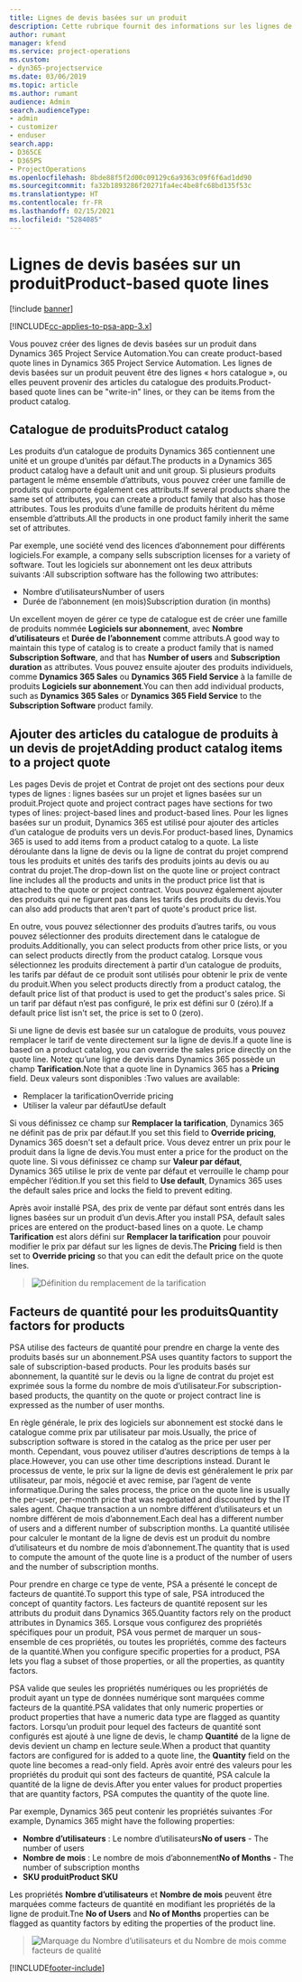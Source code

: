 ```yaml
---
title: Lignes de devis basées sur un produit
description: Cette rubrique fournit des informations sur les lignes de devis basées sur un produit.
author: rumant
manager: kfend
ms.service: project-operations
ms.custom:
- dyn365-projectservice
ms.date: 03/06/2019
ms.topic: article
ms.author: rumant
audience: Admin
search.audienceType:
- admin
- customizer
- enduser
search.app:
- D365CE
- D365PS
- ProjectOperations
ms.openlocfilehash: 8bde88f5f2d00c09129c6a9363c09f6f6ad1dd90
ms.sourcegitcommit: fa32b1893286f20271fa4ec4be8fc68bd135f53c
ms.translationtype: HT
ms.contentlocale: fr-FR
ms.lasthandoff: 02/15/2021
ms.locfileid: "5284085"
---
```

# <a name="product-based-quote-lines"></a><span data-ttu-id="c4d5d-103">Lignes de devis basées sur un produit</span><span class="sxs-lookup"><span data-stu-id="c4d5d-103">Product-based quote lines</span></span>

[!include [banner](../includes/psa-now-project-operations.md)]

[!INCLUDE[cc-applies-to-psa-app-3.x](../includes/cc-applies-to-psa-app-3x.md)]


<span data-ttu-id="c4d5d-104">Vous pouvez créer des lignes de devis basées sur un produit dans Dynamics 365 Project Service Automation.</span><span class="sxs-lookup"><span data-stu-id="c4d5d-104">You can create product-based quote lines in Dynamics 365 Project Service Automation.</span></span> <span data-ttu-id="c4d5d-105">Les lignes de devis basées sur un produit peuvent être des lignes « hors catalogue », ou elles peuvent provenir des articles du catalogue des produits.</span><span class="sxs-lookup"><span data-stu-id="c4d5d-105">Product-based quote lines can be "write-in" lines, or they can be items from the product catalog.</span></span>

## <a name="product-catalog"></a><span data-ttu-id="c4d5d-106">Catalogue de produits</span><span class="sxs-lookup"><span data-stu-id="c4d5d-106">Product catalog</span></span>

<span data-ttu-id="c4d5d-107">Les produits d’un catalogue de produits Dynamics 365 contiennent une unité et un groupe d’unités par défaut.</span><span class="sxs-lookup"><span data-stu-id="c4d5d-107">The products in a Dynamics 365 product catalog have a default unit and unit group.</span></span> <span data-ttu-id="c4d5d-108">Si plusieurs produits partagent le même ensemble d’attributs, vous pouvez créer une famille de produits qui comporte également ces attributs.</span><span class="sxs-lookup"><span data-stu-id="c4d5d-108">If several products share the same set of attributes, you can create a product family that also has those attributes.</span></span> <span data-ttu-id="c4d5d-109">Tous les produits d’une famille de produits héritent du même ensemble d’attributs.</span><span class="sxs-lookup"><span data-stu-id="c4d5d-109">All the products in one product family inherit the same set of attributes.</span></span>

<span data-ttu-id="c4d5d-110">Par exemple, une société vend des licences d’abonnement pour différents logiciels.</span><span class="sxs-lookup"><span data-stu-id="c4d5d-110">For example, a company sells subscription licenses for a variety of software.</span></span> <span data-ttu-id="c4d5d-111">Tout les logiciels sur abonnement ont les deux attributs suivants :</span><span class="sxs-lookup"><span data-stu-id="c4d5d-111">All subscription software has the following two attributes:</span></span>

- <span data-ttu-id="c4d5d-112">Nombre d’utilisateurs</span><span class="sxs-lookup"><span data-stu-id="c4d5d-112">Number of users</span></span> 
- <span data-ttu-id="c4d5d-113">Durée de l’abonnement (en mois)</span><span class="sxs-lookup"><span data-stu-id="c4d5d-113">Subscription duration (in months)</span></span>

<span data-ttu-id="c4d5d-114">Un excellent moyen de gérer ce type de catalogue est de créer une famille de produits nommée **Logiciels sur abonnement**, avec **Nombre d’utilisateurs** et **Durée de l’abonnement** comme attributs.</span><span class="sxs-lookup"><span data-stu-id="c4d5d-114">A good way to maintain this type of catalog is to create a product family that is named **Subscription Software**, and that has **Number of users** and **Subscription duration** as attributes.</span></span> <span data-ttu-id="c4d5d-115">Vous pouvez ensuite ajouter des produits individuels, comme **Dynamics 365 Sales** ou **Dynamics 365 Field Service** à la famille de produits **Logiciels sur abonnement**.</span><span class="sxs-lookup"><span data-stu-id="c4d5d-115">You can then add individual products, such as **Dynamics 365 Sales** or **Dynamics 365 Field Service** to the **Subscription Software** product family.</span></span>

## <a name="adding-product-catalog-items-to-a-project-quote"></a><span data-ttu-id="c4d5d-116">Ajouter des articles du catalogue de produits à un devis de projet</span><span class="sxs-lookup"><span data-stu-id="c4d5d-116">Adding product catalog items to a project quote</span></span>

<span data-ttu-id="c4d5d-117">Les pages Devis de projet et Contrat de projet ont des sections pour deux types de lignes : lignes basées sur un projet et lignes basées sur un produit.</span><span class="sxs-lookup"><span data-stu-id="c4d5d-117">Project quote and project contract pages have sections for two types of lines: project-based lines and product-based lines.</span></span> <span data-ttu-id="c4d5d-118">Pour les lignes basées sur un produit, Dynamics 365 est utilisé pour ajouter des articles d’un catalogue de produits vers un devis.</span><span class="sxs-lookup"><span data-stu-id="c4d5d-118">For product-based lines, Dynamics 365 is used to add items from a product catalog to a quote.</span></span> <span data-ttu-id="c4d5d-119">La liste déroulante dans la ligne de devis ou la ligne de contrat du projet comprend tous les produits et unités des tarifs des produits joints au devis ou au contrat du projet.</span><span class="sxs-lookup"><span data-stu-id="c4d5d-119">The drop-down list on the quote line or project contract line includes all the products and units in the product price list that is attached to the quote or project contract.</span></span> <span data-ttu-id="c4d5d-120">Vous pouvez également ajouter des produits qui ne figurent pas dans les tarifs des produits du devis.</span><span class="sxs-lookup"><span data-stu-id="c4d5d-120">You can also add products that aren't part of quote's product price list.</span></span>

<span data-ttu-id="c4d5d-121">En outre, vous pouvez sélectionner des produits d’autres tarifs, ou vous pouvez sélectionner des produits directement dans le catalogue de produits.</span><span class="sxs-lookup"><span data-stu-id="c4d5d-121">Additionally, you can select products from other price lists, or you can select products directly from the product catalog.</span></span> <span data-ttu-id="c4d5d-122">Lorsque vous sélectionnez les produits directement à partir d’un catalogue de produits, les tarifs par défaut de ce produit sont utilisés pour obtenir le prix de vente du produit.</span><span class="sxs-lookup"><span data-stu-id="c4d5d-122">When you select products directly from a product catalog, the default price list of that product is used to get the product's sales price.</span></span> <span data-ttu-id="c4d5d-123">Si un tarif par défaut n’est pas configuré, le prix est défini sur 0 (zéro).</span><span class="sxs-lookup"><span data-stu-id="c4d5d-123">If a default price list isn't set, the price is set to 0 (zero).</span></span>

<span data-ttu-id="c4d5d-124">Si une ligne de devis est basée sur un catalogue de produits, vous pouvez remplacer le tarif de vente directement sur la ligne de devis.</span><span class="sxs-lookup"><span data-stu-id="c4d5d-124">If a quote line is based on a product catalog, you can override the sales price directly on the quote line.</span></span> <span data-ttu-id="c4d5d-125">Notez qu’une ligne de devis dans Dynamics 365 possède un champ **Tarification**.</span><span class="sxs-lookup"><span data-stu-id="c4d5d-125">Note that a quote line in Dynamics 365 has a **Pricing** field.</span></span> <span data-ttu-id="c4d5d-126">Deux valeurs sont disponibles :</span><span class="sxs-lookup"><span data-stu-id="c4d5d-126">Two values are available:</span></span>

- <span data-ttu-id="c4d5d-127">Remplacer la tarification</span><span class="sxs-lookup"><span data-stu-id="c4d5d-127">Override pricing</span></span>  
- <span data-ttu-id="c4d5d-128">Utiliser la valeur par défaut</span><span class="sxs-lookup"><span data-stu-id="c4d5d-128">Use default</span></span>

<span data-ttu-id="c4d5d-129">Si vous définissez ce champ sur **Remplacer la tarification**, Dynamics 365 ne définit pas de prix par défaut.</span><span class="sxs-lookup"><span data-stu-id="c4d5d-129">If you set this field to **Override pricing**, Dynamics 365 doesn't set a default price.</span></span> <span data-ttu-id="c4d5d-130">Vous devez entrer un prix pour le produit dans la ligne de devis.</span><span class="sxs-lookup"><span data-stu-id="c4d5d-130">You must enter a price for the product on the quote line.</span></span> <span data-ttu-id="c4d5d-131">Si vous définissez ce champ sur **Valeur par défaut**, Dynamics 365 utilise le prix de vente par défaut et verrouille le champ pour empêcher l’édition.</span><span class="sxs-lookup"><span data-stu-id="c4d5d-131">If you set this field to **Use default**, Dynamics 365 uses the default sales price and locks the field to prevent editing.</span></span>

<span data-ttu-id="c4d5d-132">Après avoir installé PSA, des prix de vente par défaut sont entrés dans les lignes basées sur un produit d’un devis.</span><span class="sxs-lookup"><span data-stu-id="c4d5d-132">After you install PSA, default sales prices are entered on the product-based lines on a quote.</span></span> <span data-ttu-id="c4d5d-133">Le champ **Tarification** est alors défini sur **Remplacer la tarification** pour pouvoir modifier le prix par défaut sur les lignes de devis.</span><span class="sxs-lookup"><span data-stu-id="c4d5d-133">The **Pricing** field is then set to **Override pricing** so that you can edit the default price on the quote lines.</span></span>

> ![Définition du remplacement de la tarification](media/basic-guide-10.png)
 
## <a name="quantity-factors-for-products"></a><span data-ttu-id="c4d5d-135">Facteurs de quantité pour les produits</span><span class="sxs-lookup"><span data-stu-id="c4d5d-135">Quantity factors for products</span></span>

<span data-ttu-id="c4d5d-136">PSA utilise des facteurs de quantité pour prendre en charge la vente des produits basés sur un abonnement.</span><span class="sxs-lookup"><span data-stu-id="c4d5d-136">PSA uses quantity factors to support the sale of subscription-based products.</span></span> <span data-ttu-id="c4d5d-137">Pour les produits basés sur abonnement, la quantité sur le devis ou la ligne de contrat du projet est exprimée sous la forme du nombre de mois d’utilisateur.</span><span class="sxs-lookup"><span data-stu-id="c4d5d-137">For subscription-based products, the quantity on the quote or project contract line is expressed as the number of user months.</span></span>

<span data-ttu-id="c4d5d-138">En règle générale, le prix des logiciels sur abonnement est stocké dans le catalogue comme prix par utilisateur par mois.</span><span class="sxs-lookup"><span data-stu-id="c4d5d-138">Usually, the price of subscription software is stored in the catalog as the price per user per month.</span></span> <span data-ttu-id="c4d5d-139">Cependant, vous pouvez utiliser d’autres descriptions de temps à la place.</span><span class="sxs-lookup"><span data-stu-id="c4d5d-139">However, you can use other time descriptions instead.</span></span> <span data-ttu-id="c4d5d-140">Durant le processus de vente, le prix sur la ligne de devis est généralement le prix par utilisateur, par mois, négocié et avec remise, par l’agent de vente informatique.</span><span class="sxs-lookup"><span data-stu-id="c4d5d-140">During the sales process, the price on the quote line is usually the per-user, per-month price that was negotiated and discounted by the IT sales agent.</span></span> <span data-ttu-id="c4d5d-141">Chaque transaction a un nombre différent d’utilisateurs et un nombre différent de mois d’abonnement.</span><span class="sxs-lookup"><span data-stu-id="c4d5d-141">Each deal has a different number of users and a different number of subscription months.</span></span> <span data-ttu-id="c4d5d-142">La quantité utilisée pour calculer le montant de la ligne de devis est un produit du nombre d’utilisateurs et du nombre de mois d’abonnement.</span><span class="sxs-lookup"><span data-stu-id="c4d5d-142">The quantity that is used to compute the amount of the quote line is a product of the number of users and the number of subscription months.</span></span>

<span data-ttu-id="c4d5d-143">Pour prendre en charge ce type de vente, PSA a présenté le concept de facteurs de quantité.</span><span class="sxs-lookup"><span data-stu-id="c4d5d-143">To support this type of sale, PSA introduced the concept of quantity factors.</span></span> <span data-ttu-id="c4d5d-144">Les facteurs de quantité reposent sur les attributs du produit dans Dynamics 365.</span><span class="sxs-lookup"><span data-stu-id="c4d5d-144">Quantity factors rely on the product attributes in Dynamics 365.</span></span> <span data-ttu-id="c4d5d-145">Lorsque vous configurez des propriétés spécifiques pour un produit, PSA vous permet de marquer un sous-ensemble de ces propriétés, ou toutes les propriétés, comme des facteurs de la quantité.</span><span class="sxs-lookup"><span data-stu-id="c4d5d-145">When you configure specific properties for a product, PSA lets you flag a subset of those properties, or all the properties, as quantity factors.</span></span>

<span data-ttu-id="c4d5d-146">PSA valide que seules les propriétés numériques ou les propriétés de produit ayant un type de données numérique sont marquées comme facteurs de la quantité.</span><span class="sxs-lookup"><span data-stu-id="c4d5d-146">PSA validates that only numeric properties or product properties that have a numeric data type are flagged as quantity factors.</span></span> <span data-ttu-id="c4d5d-147">Lorsqu’un produit pour lequel des facteurs de quantité sont configurés est ajouté à une ligne de devis, le champ **Quantité** de la ligne de devis devient un champ en lecture seule.</span><span class="sxs-lookup"><span data-stu-id="c4d5d-147">When a product that quantity factors are configured for is added to a quote line, the **Quantity** field on the quote line becomes a read-only field.</span></span> <span data-ttu-id="c4d5d-148">Après avoir entré des valeurs pour les propriétés du produit qui sont des facteurs de quantité, PSA calcule la quantité de la ligne de devis.</span><span class="sxs-lookup"><span data-stu-id="c4d5d-148">After you enter values for product properties that are quantity factors, PSA computes the quantity of the quote line.</span></span>

<span data-ttu-id="c4d5d-149">Par exemple, Dynamics 365 peut contenir les propriétés suivantes :</span><span class="sxs-lookup"><span data-stu-id="c4d5d-149">For example, Dynamics 365 might have the following properties:</span></span> 

- <span data-ttu-id="c4d5d-150">**Nombre d’utilisateurs** : Le nombre d’utilisateurs</span><span class="sxs-lookup"><span data-stu-id="c4d5d-150">**No of users** - The number of users</span></span> 
- <span data-ttu-id="c4d5d-151">**Nombre de mois** : Le nombre de mois d’abonnement</span><span class="sxs-lookup"><span data-stu-id="c4d5d-151">**No of Months** - The number of subscription months</span></span>
- <span data-ttu-id="c4d5d-152">**SKU produit**</span><span class="sxs-lookup"><span data-stu-id="c4d5d-152">**Product SKU**</span></span> 

<span data-ttu-id="c4d5d-153">Les propriétés **Nombre d’utilisateurs** et **Nombre de mois** peuvent être marquées comme facteurs de quantité en modifiant les propriétés de la ligne de produit.</span><span class="sxs-lookup"><span data-stu-id="c4d5d-153">Tne **No of Users** and **No of Months** properties can be flagged as quantity factors by editing the properties of the product line.</span></span> 

> ![Marquage du Nombre d’utilisateurs et du Nombre de mois comme facteurs de qualité](media/basic-guide-11.png)
 


[!INCLUDE[footer-include](../includes/footer-banner.md)]